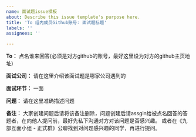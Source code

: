 ```yaml
---
name: 面试题issue模板
about: Describe this issue template's purpose here.
title: 'To 组内成员Github账号: 面试题标题'
labels: ''
assignees: ''

---
```


**To：**
点名谁来回答(必须是对方github的账号，最好这里设为对方的github主页地址)


**面试公司：**
请在这里介绍该面试题是哪家公司遇到的


**面试环节：**
一面


**问题：**
请在这里准确描述问题


**备注：**
大家创建问题后请将该备注删除，问题创建后请assgin给被点名回答的答题者，在向他人提问前，最好先私下沟通对方对该问题是否感兴趣。
或者在《九部互面小组 - 正式群》公聊找到对问题感兴趣的同学，再进行提问。
